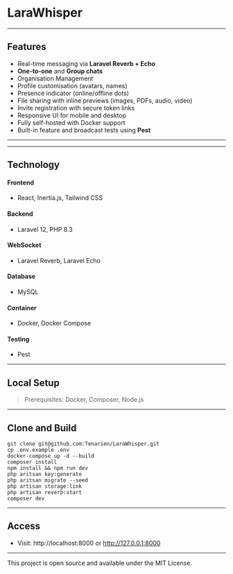# LaraWhisper

---
## Features
- Real-time messaging via **Laravel Reverb + Echo**
- **One-to-one** and **Group chats**
- Organisation Management
- Profile customisation (avatars, names)
- Presence indicator (online/offline dots)
- File sharing with inline previews (images, PDFs, audio, video)
- Invite registration with secure token links
- Responsive UI for mobile and desktop
- Fully self-hosted with Docker support
- Built-in feature and broadcast tests using **Pest**
---

---
## Technology

#### Frontend
- React, Inertia.js, Tailwind CSS
#### Backend
- Laravel 12, PHP 8.3
#### WebSocket
- Laravel Reverb, Laravel Echo
#### Database
- MySQL
#### Container
- Docker, Docker Compose
#### Testing
- Pest
---
## Local Setup
> Prerequisites: Docker, Composer, Node.js
---
## Clone and Build
```
git clone git@github.com:Tenarien/LaraWhisper.git
cp .env.example .env
docker-compose up -d --build
composer install
npm install && npm run dev
php aritsan key:generate
php aritsan migrate --seed
php artisan storage:link
php artisan reverb:start
composer dev
```
---
## Access
- Visit: http://localhost:8000 or http://127.0.0.1:8000

---
This project is open source and available under the MIT License.

